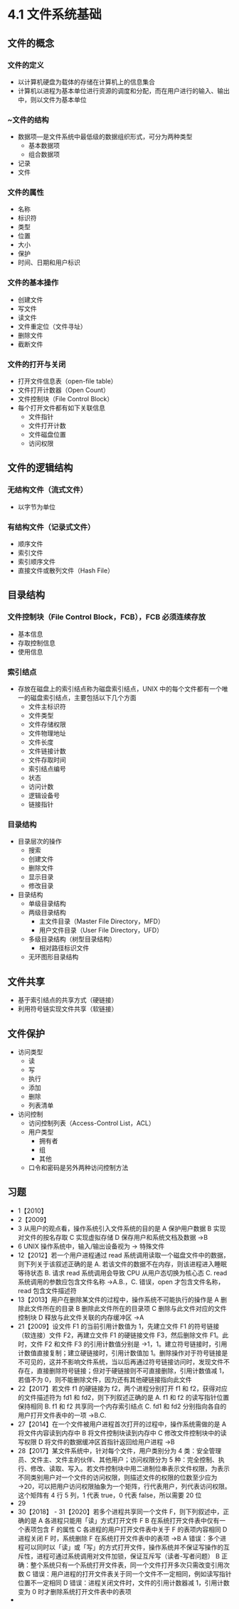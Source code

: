 # 4.1 文件系统基础

## 文件的概念

### 文件的定义

- 以计算机硬盘为载体的存储在计算机上的信息集合
- 计算机以进程为基本单位进行资源的调度和分配，而在用户进行的输入、输出中，则以文件为基本单位

### ~文件的结构

- 数据项―是文件系统中最低级的数据组织形式，可分为两种类型
  - 基本数据项
  - 组合数据项
- 记录
- 文件

### 文件的属性

- 名称
- 标识符
- 类型
- 位置
- 大小
- 保护
- 时间、日期和用户标识

### 文件的基本操作

- 创建文件
- 写文件
- 读文件
- 文件重定位（文件寻址）
- 删除文件
- 截断文件

### 文件的打开与关闭

- 打开文件信息表（open-file table）
- 文件打开计数器（Open Count）
- 文件控制块（File Control Block）
- 每个打开文件都有如下关联信息
  - 文件指针
  - 文件打开计数
  - 文件磁盘位置
  - 访问权限

## 文件的逻辑结构

### 无结构文件（流式文件）

- 以字节为单位

### 有结构文件（记录式文件）

- 顺序文件
- 索引文件
- 索引顺序文件
- 直接文件或散列文件（Hash File）

## 目录结构

### 文件控制块（File Control Block，FCB），FCB 必须连续存放

- 基本信息
- 存取控制信息
- 使用信息

### 索引结点

- 存放在磁盘上的索引结点称为磁盘索引结点，UNIX 中的每个文件都有一个唯一的磁盘索引结点，主要包括以下几个方面
  - 文件主标识符
  - 文件类型
  - 文件存储权限
  - 文件物理地址
  - 文件长度
  - 文件链接计数
  - 文件存取时间
  - 索引结点编号
  - 状态
  - 访问计数
  - 逻辑设备号
  - 链接指针

### 目录结构

- 目录层次的操作
  - 搜索
  - 创建文件
  - 删除文件
  - 显示目录
  - 修改目录
- 目录结构
  - 单级目录结构
  - 两级目录结构
    - 主文件目录（Master File Directory，MFD）
    - 用户文件目录（User File Directory，UFD）
  - 多级目录结构（树型目录结构）
    - 相对路径标识文件
  - 无环图形目录结构

## 文件共享

- 基于索引结点的共享方式（硬链接）
- 利用符号链实现文件共享（软链接）

## 文件保护

- 访问类型
  - 读
  - 写
  - 执行
  - 添加
  - 删除
  - 列表清单
- 访问控制
  - 访问控制列表（Access-Control List，ACL）
  - 用户类型
    - 拥有者
    - 组
    - 其他
  - 口令和密码是另外两种访问控制方法

## 习题

- 1【2010】
- 2【2009】
- 3 从用户的观点看，操作系统引入文件系统的目的是
  A 保护用户数据
  B 实现对文件的按名存取
  C 实现虚拟存储
  D 保存用户和系统文档及数据 →B
- 6 UNIX 操作系统中，输入/输出设备视为 → 特殊文件
- 12【2012】若一个用户进程通过 read 系统调用读取一个磁盘文件中的数据，则下列关于该叙述正确的是
  A. 若该文件的数据不在内存，则该进程进入睡眠等待状态
  B. 请求 read 系统调用会导致 CPU 从用户态切换为核心态
  C. read 系统调用的参数应包含文件名称 →A.B.，C. 错误，open 才包含文件名称，read 包含文件描述符
- 13【2013】用户在删除某文件的过程中，操作系统不可能执行的操作是
  A 删除此文件所在的目录
  B 删除此文件所在的目录项
  C 删除与此文件对应的文件控制块
  D 释放与此文件关联的内存缓冲区 →A
- 21【2009】设文件 F1 的当前引用计数值为 1，先建立文件 F1 的符号链接（软连接）文件 F2，再建立文件 F1 的硬链接文件 F3，然后删除文件 F1。此时，文件 F2 和文件 F3 的引用计数值分别是 →1，1。建立符号链接时，引用计数值直接复制；建立硬链接时，引用计数值加 1。删除操作对于符号链接是不可见的，这并不影响文件系统，当以后再通过符号链接访问时，发现文件不存在，直接删除符号链接；但对于硬链接则不可直接删除，引用计数值减 1，若值不为 0，则不能删除文件，因为还有其他硬链接指向此文件
- 22【2017】若文件 f1 的硬链接为 f2，两个进程分别打开 f1 和 f2，获得对应的文件描述符为 fd1 和 fd2，则下列叙述正确的是
  A. f1 和 f2 的读写指针位置保持相同
  B. f1 和 f2 共享同一个内存索引结点
  C. fd1 和 fd2 分别指向各自的用户打开文件表中的一项 →B.C.
- 27【2014】在一个文件被用户进程首次打开的过程中，操作系统需做的是
  A 将文件内容读到内存中
  B 将文件控制块读到内存中
  C 修改文件控制块中的读写权限
  D 将文件的数据缓冲区首指针返回给用户进程 →B
- 28【2017】某文件系统中，针对每个文件，用户类别分为 4 类：安全管理员、文件主、文件主的伙伴、其他用户；访问权限分为 5 种：完全控制、执行、修改、读取、写入。若文件控制块中用二进制位串表示文件权限，为表示不同类别用户对一个文件的访问权限，则描述文件的权限的位数至少应为 →20，可以把用户访问权限抽象为一个矩阵，行代表用户，列代表访问权限。这个矩阵有 4 行 5 列，1 代表 true，0 代表 false，所以需要 20 位
- 29
- 30【2018】 - 31【2020】若多个进程共享同一个文件 F，则下列叙述中，正确的是
  A 各进程只能用「读」方式打开文件 F
  B 在系统打开文件表中仅有一个表项包含 F 的属性
  C 各进程的用户打开文件表中关于 F 的表项内容相同
  D 进程关闭 F 时，系统删除 F 在系统打开文件表中的表项 →B
  A 错误：多个进程可以同时以「读」或「写」的方式打开文件，操作系统并不保证写操作的互斥性，进程可通过系统调用对文件加锁，保证互斥写（读者-写者问题）
  B 正确：整个系统只有一个系统打开文件表，同一个文件打开多次只需改变引用次数
  C 错误：用户进程的打开文件表关于同一个文件不一定相同，例如读写指针位置不一定相同
  D 错误：进程关闭文件时，文件的引用计数器减 1，引用计数变为 0 时才删除系统打开文件表中的表项
-
